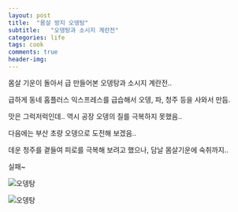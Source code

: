 ```yaml
---
layout: post
title:  "몸살 방지 오뎅탕"
subtitle:   "오뎅탕과 소시지 계란전"
categories: life
tags: cook
comments: true
header-img: 
---
```


몸살 기운이 돌아서 급 만들어본 오뎅탕과 소시지 계란전..

급하게 동네 홈플러스 익스프레스를 급습해서 오뎅, 파, 청주 등을 사와서 만듬.

맛은 그럭저럭인데.. 역시 공장 오뎅의 질를 극복하지 못했음..

다음에는 부산 초량 오뎅으로 도전해 보겠음..

데운 청주를 곁들여 피로를 극복해 보려고 했으나, 담날 몸살기운에 숙취까지..

실패~

 ![오뎅탕](https://youngsungson.github.io/assets/img/life/20140407-life-cook1.jpeg)
 
 ![오뎅탕](https://youngsungson.github.io/assets/img/life/20140407-life-cook2.jpeg)
 
 
 
